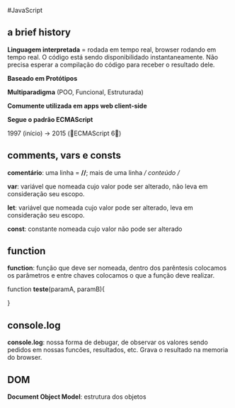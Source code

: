 #JavaScript
## a brief history
**Linguagem interpretada** = rodada em tempo real, browser rodando em tempo real. O código está sendo disponibilidado instantaneamente. Não precisa esperar a compilação do código para receber o resultado dele.

**Baseado em Protótipos**

**Multiparadigma** (POO, Funcional, Estruturada)

**Comumente utilizada em apps web client-side**

**Segue o padrão ECMAScript**

1997 (início) -> 2015 (💙ECMAScript 6💙)

## comments, vars e consts

**comentário**: uma linha = **//**; mais de uma linha **/* conteúdo */**

**var**: variável que nomeada cujo valor pode ser alterado, não leva em consideração seu escopo.

**let**: variável que nomeada cujo valor pode ser alterado, leva em consideração seu escopo.

**const**: constante nomeada cujo valor não pode ser alterado

## function

**function**: função que deve ser nomeada, dentro dos parêntesis colocamos os parâmetros e entre chaves colocamos o que a função deve realizar.

function **teste**(paramA, paramB){

}

## console.log

**console.log**: nossa forma de debugar, de observar os valores sendo pedidos em nossas funcões, resultados, etc. Grava o resultado na memoria do browser.

## DOM

**Document Object Model**: estrutura dos objetos

